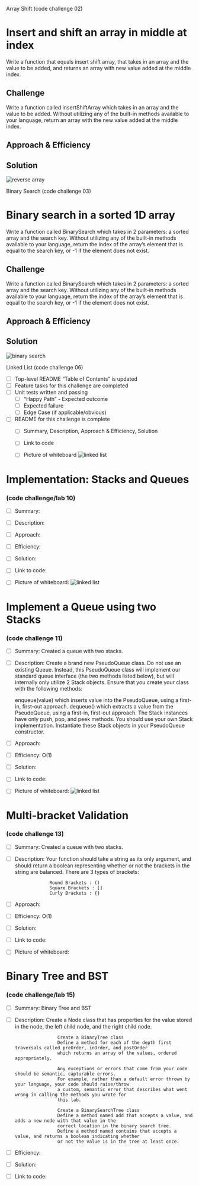 Array Shift (code challenge 02)

# Insert and shift an array in middle at index
Write a function that equals insert shift array, that takes in an array and the value to be added, and returns an
array with new value added at the middle index. 

## Challenge
Write a function called insertShiftArray which takes in an array and the value to be added. Without utilizing any of
the built-in methods available to your language, return an array with the new value added at the middle index.

## Approach & Efficiency
<!-- What approach did you take? Why? What is the Big O space/time for this approach? -->

## Solution

![reverse array](./whiteboard-pictures/array-insert.jpg)






Binary Search (code challenge 03)

# Binary search in a sorted 1D array
Write a function called BinarySearch which takes in 2 parameters: a sorted array and the search key. Without utilizing 
any of the built-in methods available to your language, return the index of the array’s element that is equal to the 
search key, or -1 if the element does not exist. 

## Challenge
Write a function called BinarySearch which takes in 2 parameters: a sorted array and the search key. Without utilizing 
any of the built-in methods available to your language, return the index of the array’s element that is equal to the 
search key, or -1 if the element does not exist.

## Approach & Efficiency
<!-- What approach did you take? Why? What is the Big O space/time for this approach? -->

## Solution
![binary search](whiteboard-pictures/binary-search.jpg)







Linked List (code challenge 06)

- [ ] Top-level README “Table of Contents” is updated
 - [ ] Feature tasks for this challenge are completed
 - [ ] Unit tests written and passing
     - [ ] “Happy Path” - Expected outcome
     - [ ] Expected failure
     - [ ] Edge Case (if applicable/obvious)
 - [ ] README for this challenge is complete
     - [ ] Summary, Description, Approach & Efficiency, Solution
     - [ ] Link to code
     - [ ] Picture of whiteboard
     ![linked list](whiteboard-pictures/linked-list.jpg)
     
     

# Implementation: Stacks and Queues 
### (code challenge/lab 10)

   - [ ] Summary: 
   - [ ] Description:
   - [ ] Approach:
   - [ ] Efficiency: 
   - [ ] Solution:
   - [ ] Link to code:
   - [ ] Picture of whiteboard:
     ![linked list](whiteboard-pictures/linked-list.jpg)



# Implement a Queue using two Stacks 
### (code challenge 11)

   - [ ] Summary: Created a queue with two stacks.
   - [ ] Description: Create a brand new PseudoQueue class. Do not use an existing Queue. Instead, this PseudoQueue 
   class will implement our standard queue interface (the two methods listed below), but will internally only utilize 
   2 Stack objects. Ensure that you create your class with the following methods:
               
     enqueue(value) which inserts value into the PseudoQueue, using a first-in, first-out approach.
     dequeue() which extracts a value from the PseudoQueue, using a first-in, first-out approach.
     The Stack instances have only push, pop, and peek methods. You should use your own Stack implementation. 
     Instantiate these Stack objects in your PseudoQueue constructor.
   - [ ] Approach:
   - [ ] Efficiency: O(1)
   - [ ] Solution:
   - [ ] Link to code: 
   - [ ] Picture of whiteboard:
     ![linked list](whiteboard-pictures/pseudo-queue.jpg)
     
     
     
# Multi-bracket Validation 
### (code challenge 13)

   - [ ] Summary: Created a queue with two stacks.
   - [ ] Description: Your function should take a string as its only argument, and should return a boolean representing whether or not the brackets in the string are balanced. There are 3 types of brackets:
                      
                      Round Brackets : ()
                      Square Brackets : []
                      Curly Brackets : {}
   - [ ] Approach:
   - [ ] Efficiency: O(1)
   - [ ] Solution:
   - [ ] Link to code: 
   - [ ] Picture of whiteboard:
   
   
   
   

# Binary Tree and BST 
### (code challenge/lab 15)

   - [ ] Summary:  Binary Tree and BST 
   - [ ] Description:    Create a Node class that has properties for the value stored in the node, the left child node, 
                         and the right child node.
                         
                         Create a BinaryTree class
                         Define a method for each of the depth first traversals called preOrder, inOrder, and postOrder 
                         which returns an array of the values, ordered appropriately.
                         
                         Any exceptions or errors that come from your code should be semantic, capturable errors. 
                         For example, rather than a default error thrown by your language, your code should raise/throw 
                         a custom, semantic error that describes what went wrong in calling the methods you wrote for 
                         this lab.
                         
                         Create a BinarySearchTree class
                         Define a method named add that accepts a value, and adds a new node with that value in the 
                         correct location in the binary search tree.
                         Define a method named contains that accepts a value, and returns a boolean indicating whether 
                         or not the value is in the tree at least once.
   - [ ] Efficiency: 
   - [ ] Solution:
   - [ ] Link to code:
 
  
